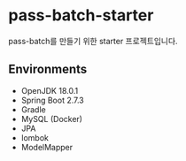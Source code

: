 # pass-batch-starter

pass-batch를 만들기 위한 starter 프로젝트입니다.

## Environments
* OpenJDK 18.0.1
* Spring Boot 2.7.3
* Gradle
* MySQL (Docker)
* JPA
* lombok
* ModelMapper
